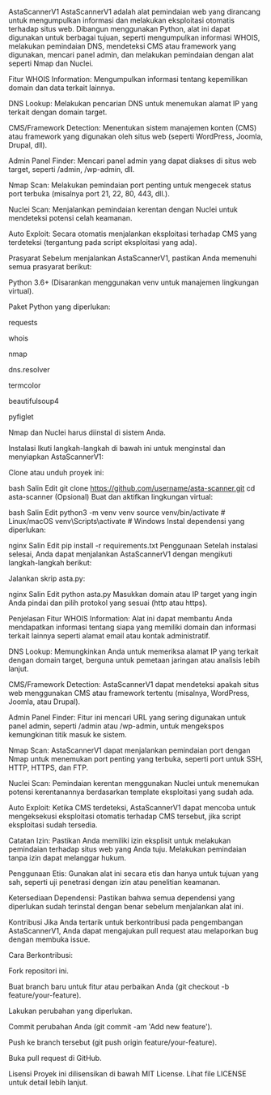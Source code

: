 AstaScannerV1
AstaScannerV1 adalah alat pemindaian web yang dirancang untuk mengumpulkan informasi dan melakukan eksploitasi otomatis terhadap situs web. Dibangun menggunakan Python, alat ini dapat digunakan untuk berbagai tujuan, seperti mengumpulkan informasi WHOIS, melakukan pemindaian DNS, mendeteksi CMS atau framework yang digunakan, mencari panel admin, dan melakukan pemindaian dengan alat seperti Nmap dan Nuclei.

Fitur
WHOIS Information: Mengumpulkan informasi tentang kepemilikan domain dan data terkait lainnya.

DNS Lookup: Melakukan pencarian DNS untuk menemukan alamat IP yang terkait dengan domain target.

CMS/Framework Detection: Menentukan sistem manajemen konten (CMS) atau framework yang digunakan oleh situs web (seperti WordPress, Joomla, Drupal, dll).

Admin Panel Finder: Mencari panel admin yang dapat diakses di situs web target, seperti /admin, /wp-admin, dll.

Nmap Scan: Melakukan pemindaian port penting untuk mengecek status port terbuka (misalnya port 21, 22, 80, 443, dll.).

Nuclei Scan: Menjalankan pemindaian kerentan dengan Nuclei untuk mendeteksi potensi celah keamanan.

Auto Exploit: Secara otomatis menjalankan eksploitasi terhadap CMS yang terdeteksi (tergantung pada script eksploitasi yang ada).

Prasyarat
Sebelum menjalankan AstaScannerV1, pastikan Anda memenuhi semua prasyarat berikut:

Python 3.6+ (Disarankan menggunakan venv untuk manajemen lingkungan virtual).

Paket Python yang diperlukan:

requests

whois

nmap

dns.resolver

termcolor

beautifulsoup4

pyfiglet

Nmap dan Nuclei harus diinstal di sistem Anda.

Instalasi
Ikuti langkah-langkah di bawah ini untuk menginstal dan menyiapkan AstaScannerV1:

Clone atau unduh proyek ini:

bash
Salin
Edit
git clone https://github.com/username/asta-scanner.git
cd asta-scanner
(Opsional) Buat dan aktifkan lingkungan virtual:

bash
Salin
Edit
python3 -m venv venv
source venv/bin/activate  # Linux/macOS
venv\Scripts\activate     # Windows
Instal dependensi yang diperlukan:

nginx
Salin
Edit
pip install -r requirements.txt
Penggunaan
Setelah instalasi selesai, Anda dapat menjalankan AstaScannerV1 dengan mengikuti langkah-langkah berikut:

Jalankan skrip asta.py:

nginx
Salin
Edit
python asta.py
Masukkan domain atau IP target yang ingin Anda pindai dan pilih protokol yang sesuai (http atau https).

Penjelasan Fitur
WHOIS Information: Alat ini dapat membantu Anda mendapatkan informasi tentang siapa yang memiliki domain dan informasi terkait lainnya seperti alamat email atau kontak administratif.

DNS Lookup: Memungkinkan Anda untuk memeriksa alamat IP yang terkait dengan domain target, berguna untuk pemetaan jaringan atau analisis lebih lanjut.

CMS/Framework Detection: AstaScannerV1 dapat mendeteksi apakah situs web menggunakan CMS atau framework tertentu (misalnya, WordPress, Joomla, atau Drupal).

Admin Panel Finder: Fitur ini mencari URL yang sering digunakan untuk panel admin, seperti /admin atau /wp-admin, untuk mengekspos kemungkinan titik masuk ke sistem.

Nmap Scan: AstaScannerV1 dapat menjalankan pemindaian port dengan Nmap untuk menemukan port penting yang terbuka, seperti port untuk SSH, HTTP, HTTPS, dan FTP.

Nuclei Scan: Pemindaian kerentan menggunakan Nuclei untuk menemukan potensi kerentanannya berdasarkan template eksploitasi yang sudah ada.

Auto Exploit: Ketika CMS terdeteksi, AstaScannerV1 dapat mencoba untuk mengeksekusi eksploitasi otomatis terhadap CMS tersebut, jika script eksploitasi sudah tersedia.

Catatan
Izin: Pastikan Anda memiliki izin eksplisit untuk melakukan pemindaian terhadap situs web yang Anda tuju. Melakukan pemindaian tanpa izin dapat melanggar hukum.

Penggunaan Etis: Gunakan alat ini secara etis dan hanya untuk tujuan yang sah, seperti uji penetrasi dengan izin atau penelitian keamanan.

Ketersediaan Dependensi: Pastikan bahwa semua dependensi yang diperlukan sudah terinstal dengan benar sebelum menjalankan alat ini.

Kontribusi
Jika Anda tertarik untuk berkontribusi pada pengembangan AstaScannerV1, Anda dapat mengajukan pull request atau melaporkan bug dengan membuka issue.

Cara Berkontribusi:

Fork repositori ini.

Buat branch baru untuk fitur atau perbaikan Anda (git checkout -b feature/your-feature).

Lakukan perubahan yang diperlukan.

Commit perubahan Anda (git commit -am 'Add new feature').

Push ke branch tersebut (git push origin feature/your-feature).

Buka pull request di GitHub.

Lisensi
Proyek ini dilisensikan di bawah MIT License. Lihat file LICENSE untuk detail lebih lanjut.

